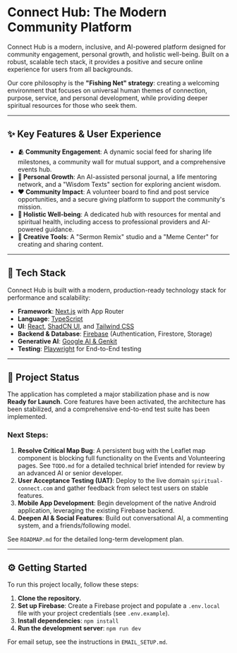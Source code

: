 # Connect Hub: The Modern Community Platform

Connect Hub is a modern, inclusive, and AI-powered platform designed for community engagement, personal growth, and holistic well-being. Built on a robust, scalable tech stack, it provides a positive and secure online experience for users from all backgrounds.

Our core philosophy is the **"Fishing Net" strategy**: creating a welcoming environment that focuses on universal human themes of connection, purpose, service, and personal development, while providing deeper spiritual resources for those who seek them.

---

## ✨ Key Features & User Experience

-   **🫂 Community Engagement**: A dynamic social feed for sharing life milestones, a community wall for mutual support, and a comprehensive events hub.
-   **🌱 Personal Growth**: An AI-assisted personal journal, a life mentoring network, and a "Wisdom Texts" section for exploring ancient wisdom.
-   **❤️ Community Impact**: A volunteer board to find and post service opportunities, and a secure giving platform to support the community's mission.
-   **🧠 Holistic Well-being**: A dedicated hub with resources for mental and spiritual health, including access to professional providers and AI-powered guidance.
-   **🎨 Creative Tools**: A "Sermon Remix" studio and a "Meme Center" for creating and sharing content.

---

## 🚀 Tech Stack

Connect Hub is built with a modern, production-ready technology stack for performance and scalability:

-   **Framework**: [Next.js](https://nextjs.org/) with App Router
-   **Language**: [TypeScript](https://www.typescriptlang.org/)
-   **UI**: [React](https://react.dev/), [ShadCN UI](https://ui.shadcn.com/), and [Tailwind CSS](https://tailwindcss.com/)
-   **Backend & Database**: [Firebase](https://firebase.google.com/) (Authentication, Firestore, Storage)
-   **Generative AI**: [Google AI & Genkit](https://firebase.google.com/docs/genkit)
-   **Testing**: [Playwright](https://playwright.dev/) for End-to-End testing

---

## 🎯 Project Status

The application has completed a major stabilization phase and is now **Ready for Launch**. Core features have been activated, the architecture has been stabilized, and a comprehensive end-to-end test suite has been implemented.

### Next Steps:
1.  **Resolve Critical Map Bug**: A persistent bug with the Leaflet map component is blocking full functionality on the Events and Volunteering pages. See `TODO.md` for a detailed technical brief intended for review by an advanced AI or senior developer.
2.  **User Acceptance Testing (UAT)**: Deploy to the live domain `spiritual-connect.com` and gather feedback from select test users on stable features.
3.  **Mobile App Development**: Begin development of the native Android application, leveraging the existing Firebase backend.
4.  **Deepen AI & Social Features**: Build out conversational AI, a commenting system, and a friends/following model.

See `ROADMAP.md` for the detailed long-term development plan.

---
## ⚙️ Getting Started

To run this project locally, follow these steps:

1.  **Clone the repository.**
2.  **Set up Firebase**: Create a Firebase project and populate a `.env.local` file with your project credentials (see `.env.example`).
3.  **Install dependencies**: `npm install`
4.  **Run the development server**: `npm run dev`

For email setup, see the instructions in `EMAIL_SETUP.md`.
